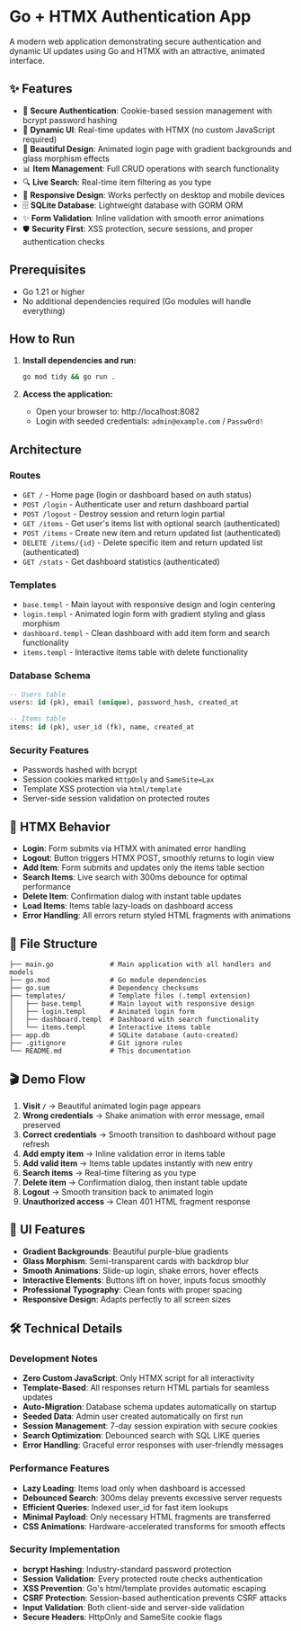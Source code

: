 # Go + HTMX Authentication App

A modern web application demonstrating secure authentication and dynamic UI updates using Go and HTMX with an attractive, animated interface.

## ✨ Features

- 🔐 **Secure Authentication**: Cookie-based session management with bcrypt password hashing
- 🚀 **Dynamic UI**: Real-time updates with HTMX (no custom JavaScript required)
- 🎨 **Beautiful Design**: Animated login page with gradient backgrounds and glass morphism effects
- 📊 **Item Management**: Full CRUD operations with search functionality
- 🔍 **Live Search**: Real-time item filtering as you type
- 📱 **Responsive Design**: Works perfectly on desktop and mobile devices
- 🗄️ **SQLite Database**: Lightweight database with GORM ORM
- ✨ **Form Validation**: Inline validation with smooth error animations
- 🛡️ **Security First**: XSS protection, secure sessions, and proper authentication checks

## Prerequisites

- Go 1.21 or higher
- No additional dependencies required (Go modules will handle everything)

## How to Run

1. **Install dependencies and run:**
   ```bash
   go mod tidy && go run .
   ```

2. **Access the application:**
   - Open your browser to: http://localhost:8082
   - Login with seeded credentials: `admin@example.com` / `Passw0rd!`

## Architecture

### Routes
- `GET /` - Home page (login or dashboard based on auth status)
- `POST /login` - Authenticate user and return dashboard partial
- `POST /logout` - Destroy session and return login partial  
- `GET /items` - Get user's items list with optional search (authenticated)
- `POST /items` - Create new item and return updated list (authenticated)
- `DELETE /items/{id}` - Delete specific item and return updated list (authenticated)
- `GET /stats` - Get dashboard statistics (authenticated)

### Templates
- `base.templ` - Main layout with responsive design and login centering
- `login.templ` - Animated login form with gradient styling and glass morphism
- `dashboard.templ` - Clean dashboard with add item form and search functionality
- `items.templ` - Interactive items table with delete functionality

### Database Schema
```sql
-- Users table
users: id (pk), email (unique), password_hash, created_at

-- Items table  
items: id (pk), user_id (fk), name, created_at
```

### Security Features
- Passwords hashed with bcrypt
- Session cookies marked `HttpOnly` and `SameSite=Lax`
- Template XSS protection via `html/template`
- Server-side session validation on protected routes

## 🔄 HTMX Behavior

- **Login**: Form submits via HTMX with animated error handling
- **Logout**: Button triggers HTMX POST, smoothly returns to login view
- **Add Item**: Form submits and updates only the items table section
- **Search Items**: Live search with 300ms debounce for optimal performance
- **Delete Item**: Confirmation dialog with instant table updates
- **Load Items**: Items table lazy-loads on dashboard access
- **Error Handling**: All errors return styled HTML fragments with animations

## 📁 File Structure

```
├── main.go              # Main application with all handlers and models
├── go.mod               # Go module dependencies
├── go.sum               # Dependency checksums
├── templates/           # Template files (.templ extension)
│   ├── base.templ       # Main layout with responsive design
│   ├── login.templ      # Animated login form
│   ├── dashboard.templ  # Dashboard with search functionality
│   └── items.templ      # Interactive items table
├── app.db               # SQLite database (auto-created)
├── .gitignore           # Git ignore rules
└── README.md            # This documentation
```

## 🎬 Demo Flow

1. **Visit `/`** → Beautiful animated login page appears
2. **Wrong credentials** → Shake animation with error message, email preserved
3. **Correct credentials** → Smooth transition to dashboard without page refresh
4. **Add empty item** → Inline validation error in items table
5. **Add valid item** → Items table updates instantly with new entry
6. **Search items** → Real-time filtering as you type
7. **Delete item** → Confirmation dialog, then instant table update
8. **Logout** → Smooth transition back to animated login
9. **Unauthorized access** → Clean 401 HTML fragment response

## 🎨 UI Features

- **Gradient Backgrounds**: Beautiful purple-blue gradients
- **Glass Morphism**: Semi-transparent cards with backdrop blur
- **Smooth Animations**: Slide-up login, shake errors, hover effects
- **Interactive Elements**: Buttons lift on hover, inputs focus smoothly
- **Professional Typography**: Clean fonts with proper spacing
- **Responsive Design**: Adapts perfectly to all screen sizes

## 🛠️ Technical Details

### Development Notes
- **Zero Custom JavaScript**: Only HTMX script for all interactivity
- **Template-Based**: All responses return HTML partials for seamless updates
- **Auto-Migration**: Database schema updates automatically on startup
- **Seeded Data**: Admin user created automatically on first run
- **Session Management**: 7-day session expiration with secure cookies
- **Search Optimization**: Debounced search with SQL LIKE queries
- **Error Handling**: Graceful error responses with user-friendly messages

### Performance Features
- **Lazy Loading**: Items load only when dashboard is accessed
- **Debounced Search**: 300ms delay prevents excessive server requests
- **Efficient Queries**: Indexed user_id for fast item lookups
- **Minimal Payload**: Only necessary HTML fragments are transferred
- **CSS Animations**: Hardware-accelerated transforms for smooth effects

### Security Implementation
- **bcrypt Hashing**: Industry-standard password protection
- **Session Validation**: Every protected route checks authentication
- **XSS Prevention**: Go's html/template provides automatic escaping
- **CSRF Protection**: Session-based authentication prevents CSRF attacks
- **Input Validation**: Both client-side and server-side validation
- **Secure Headers**: HttpOnly and SameSite cookie flags